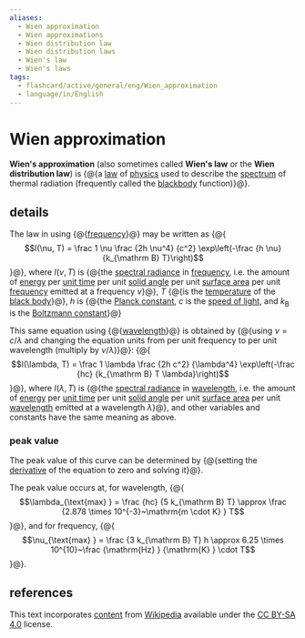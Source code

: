 ```yaml
---
aliases:
  - Wien approximation
  - Wien approximations
  - Wien distribution law
  - Wien distribution laws
  - Wien's law
  - Wien's laws
tags:
  - flashcard/active/general/eng/Wien_approximation
  - language/in/English
---
```


# Wien approximation

__Wien's approximation__ (also sometimes called __Wien's law__ or the __Wien distribution law__) is {@{a [law](scientific%20law.md) of [physics](physics.md) used to describe the [spectrum](spectrum.md) of thermal radiation (frequently called the [blackbody](black%20body.md) function)}@}. <!--SR:!2025-11-25,366,310-->

## details

The law in using {@{[frequency](frequency.md)}@} may be written as {@{$$I(\nu, T) = \frac 1 \nu \frac {2h \nu^4} {c^2} \exp\left(-\frac {h \nu} {k_{\mathrm B} T}\right)$$}@}, where $I(\nu, T)$ is {@{the [spectral radiance](spectral%20radianc.md) in [frequency](frequency.md), i.e. the amount of [energy](energy.md) per [unit time](unit%20of%20time.md) per unit [solid angle](solid%20angle.md) per unit [surface area](surface%20area.md) per unit [frequency](frequency.md) emitted at a frequency $\nu$}@}, $T$ {@{is the [temperature](temperature.md) of the [black body](black%20body.md)}@}, $h$ is {@{the [Planck constant](Planck%20constant.md), $c$ is the [speed of light](speed%20of%20light.md), and $k_{\mathrm B}$ is the [Boltzmann constant](Boltzmann%20constant.md)}@} <!--SR:!2025-10-10,300,290!2025-07-16,40,130!2025-08-26,256,270!2025-11-22,343,290!2027-03-12,719,330-->

This same equation using {@{[wavelength](wavelength.md)}@} is obtained by {@{using $\nu = c / \lambda$ and changing the equation units from per unit frequency to per unit wavelength (multiply by $\nu / \lambda$)}@}: {@{$$I(\lambda, T) = \frac 1 \lambda \frac {2h c^2} {\lambda^4} \exp\left(-\frac {hc} {k_{\mathrm B} T \lambda}\right)$$}@}, where $I(\lambda, T)$ is {@{the [spectral radiance](spectral%20radianc.md) in [wavelength](wavelength.md), i.e. the amount of [energy](energy.md) per [unit time](unit%20of%20time.md) per unit [solid angle](solid%20angle.md) per unit [surface area](surface%20area.md) per unit [wavelength](wavelength.md) emitted at a wavelength $\lambda$}@}, and other variables and constants have the same meaning as above. <!--SR:!2025-08-23,304,330!2025-12-05,302,250!2025-09-09,145,230!2025-10-18,186,270-->

### peak value

The peak value of this curve can be determined by {@{setting the [derivative](derivative.md) of the equation to zero and solving it}@}. <!--SR:!2028-01-02,947,330-->

The peak value occurs at, for wavelength, {@{$$\lambda_{\text{max} } = \frac {hc} {5 k_{\mathrm B} T} \approx \frac {2.878 \times 10^{-3}~\mathrm{m \cdot K} } T$$}@}, and for frequency, {@{$$\nu_{\text{max} } = \frac {3 k_{\mathrm B} T} h \approx 6.25 \times 10^{10}~\frac {\mathrm{Hz} } {\mathrm{K} } \cdot T$$}@}. <!--SR:!2025-08-17,140,170!2025-10-11,142,170-->

## references

This text incorporates [content](https://en.wikipedia.org/wiki/Wien_approximation) from [Wikipedia](Wikipedia.md) available under the [CC BY-SA 4.0](https://creativecommons.org/licenses/by-sa/4.0/) license.
